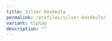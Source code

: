 ```yaml
---
title: Silver Keskküla
permalink: /profiles/silver-keskkula/
variant: tiptap
description: ""
---
```

